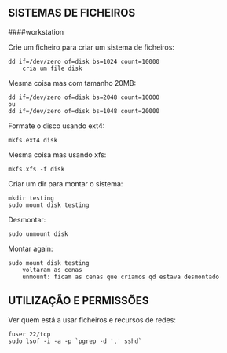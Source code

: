 ## SISTEMAS DE FICHEIROS
####workstation

Crie um ficheiro para criar um sistema de ficheiros:

	dd if=/dev/zero of=disk bs=1024 count=10000
		cria um file disk
Mesma coisa mas com tamanho 20MB:

	dd if=/dev/zero of=disk bs=2048 count=10000
	ou
	dd if=/dev/zero of=disk bs=1048 count=20000
Formate o disco usando ext4:

	mkfs.ext4 disk
Mesma coisa mas usando xfs:

	mkfs.xfs -f disk
Criar um dir para montar o sistema:

	mkdir testing
	sudo mount disk testing
Desmontar:

	sudo unmount disk
Montar again:

	sudo mount disk testing
		voltaram as cenas
		unmount: ficam as cenas que criamos qd estava desmontado


## UTILIZAÇÃO E PERMISSÕES
Ver quem está a usar ficheiros e recursos de redes:

	fuser 22/tcp
	sudo lsof -i -a -p `pgrep -d ',' sshd`



